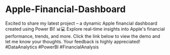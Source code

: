 # Apple-Financial-Dashboard
Excited to share my latest project – a dynamic Apple financial dashboard created using Power BI! 📊💻 Explore real-time insights into Apple's financial performance, trends, and more. Click the link below to view the demo and let me know your thoughts. Your feedback is highly appreciated! #DataAnalytics #PowerBI #FinancialAnalysis
